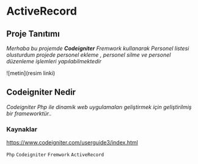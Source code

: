 # ActiveRecord

## Proje Tanıtımı 

*Merhaba bu projemde 
**Codeigniter** Fremwork kullanarak Personel listesi olusturdum projede personel ekleme , personel silme ve personel düzenleme işlemleri yapılabilmektedir* 

![metin](resim linki)

## Codeigniter Nedir 

*Codeigniter Php ile dinamik web uygulamaları geliştirmek için geliştirilmiş bir frameworktür..*

### Kaynaklar ###
https://www.codeigniter.com/userguide3/index.html

```Php``` ```Codeigniter``` ```Fremwork``` ```ActiveRecord```

 

